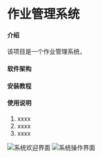 # 作业管理系统

#### 介绍
该项目是一个作业管理系统，

#### 软件架构


#### 安装教程


#### 使用说明

1.  xxxx
2.  xxxx
3.  xxxx


![系统欢迎界面](图片界面/9.gif)
![系统操作界面](图片界面/1.png)